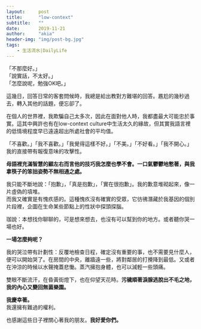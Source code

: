 ```yaml
---
layout:     post
title:      "low-context"
subtitle:   ""
date:       2019-11-21
author:     "akia"
header-img: "img/post-bg.jpg"
tags:
    - 生活流水|DailyLife
---
```



「不那麼好。」  
「說實話，不太好。」  
「怎麼說呢，勉強OK吧。」  

這幾日，回答日常的客套問候時，我總是給出教對方難堪的回答。尷尬的幾秒過去，轉入其他的話題，便忘卻了。

在個人的世界裡，我欺騙自己太多次，因此在面對他人時，我都盡最大可能忠於事實。這其中興許也有在low-context culture中生活太久的緣故，但其實我語言裡的低情境程度早已遠遠超出所處社會的平均值。

「不喜歡。」「我不喜歡。」「我覺得這樣不好。」「不美。」「不好看。」「我不開心。」  
我的直接帶有報復意味的攻擊性。

**母語裡充滿智慧的顧左右而言他的技巧我怎麼也學不會。一口氣鬱鬱地憋著，與我拿筷子的笨拙姿勢不無相通之處。**

我只能不斷地說：「抱歉」，「真是抱歉」，「實在很抱歉」。我的歉意堆砌起來，像一片虛偽的墳堆。  
而我又確實是有愧疚感的。這種愧疚沒有確實的受眾，它彷彿潛藏於我基因的個別片段裡，企圖在生命某些節點上的性狀中探頭探腦。

珈說：本想找你聊聊的，可是想來想去，也沒有可以幫到你的地方。或者聽你哭一場也好。

**一場怎麼夠呢？**

我的哭泣帶有計劃性：反覆地檢查日程，確定沒有重要的事，也不需要見什麼人，便可以開始哭了。在房間的中央，離牆遠一些，將對鄰居的打攪降到最低。又或者在沖涼的時候以水聲掩蓋悲慟。蒸汽擁抱身體，也可以減輕一些頭痛。

雙眼不斷流汗，在昏黃街燈下，也在仰望天花時。**污穢順著淚腺逃脫出不毛之地，我的內心又變回無菌樂園。**

**我慶幸著。**  
我還擁有難過的權利。

也感謝這些日子裡關心著我的朋友。**我好愛你們。**